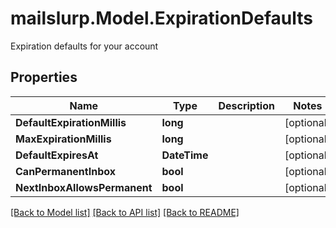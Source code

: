 # mailslurp.Model.ExpirationDefaults
Expiration defaults for your account
## Properties

Name | Type | Description | Notes
------------ | ------------- | ------------- | -------------
**DefaultExpirationMillis** | **long** |  | [optional] 
**MaxExpirationMillis** | **long** |  | [optional] 
**DefaultExpiresAt** | **DateTime** |  | [optional] 
**CanPermanentInbox** | **bool** |  | [optional] 
**NextInboxAllowsPermanent** | **bool** |  | [optional] 

[[Back to Model list]](../README#documentation-for-models) [[Back to API list]](../README#documentation-for-api-endpoints) [[Back to README]](../README)

